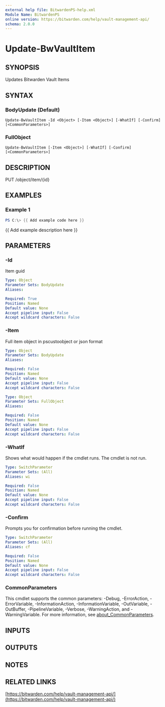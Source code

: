 ```yaml
---
external help file: BitwardenPS-help.xml
Module Name: BitwardenPS
online version: https://bitwarden.com/help/vault-management-api/
schema: 2.0.0
---
```


# Update-BwVaultItem

## SYNOPSIS
Updates Bitwarden Vault Items

## SYNTAX

### BodyUpdate (Default)
```
Update-BwVaultItem -Id <Object> [-Item <Object>] [-WhatIf] [-Confirm] [<CommonParameters>]
```

### FullObject
```
Update-BwVaultItem [-Item <Object>] [-WhatIf] [-Confirm] [<CommonParameters>]
```

## DESCRIPTION
PUT /object/item/{id}

## EXAMPLES

### Example 1
```powershell
PS C:\> {{ Add example code here }}
```

{{ Add example description here }}

## PARAMETERS

### -Id
Item guid

```yaml
Type: Object
Parameter Sets: BodyUpdate
Aliases:

Required: True
Position: Named
Default value: None
Accept pipeline input: False
Accept wildcard characters: False
```

### -Item
Full item object in pscustoobject or json format

```yaml
Type: Object
Parameter Sets: BodyUpdate
Aliases:

Required: False
Position: Named
Default value: None
Accept pipeline input: False
Accept wildcard characters: False
```

```yaml
Type: Object
Parameter Sets: FullObject
Aliases:

Required: False
Position: Named
Default value: None
Accept pipeline input: False
Accept wildcard characters: False
```

### -WhatIf
Shows what would happen if the cmdlet runs.
The cmdlet is not run.

```yaml
Type: SwitchParameter
Parameter Sets: (All)
Aliases: wi

Required: False
Position: Named
Default value: None
Accept pipeline input: False
Accept wildcard characters: False
```

### -Confirm
Prompts you for confirmation before running the cmdlet.

```yaml
Type: SwitchParameter
Parameter Sets: (All)
Aliases: cf

Required: False
Position: Named
Default value: None
Accept pipeline input: False
Accept wildcard characters: False
```

### CommonParameters
This cmdlet supports the common parameters: -Debug, -ErrorAction, -ErrorVariable, -InformationAction, -InformationVariable, -OutVariable, -OutBuffer, -PipelineVariable, -Verbose, -WarningAction, and -WarningVariable. For more information, see [about_CommonParameters](http://go.microsoft.com/fwlink/?LinkID=113216).

## INPUTS

## OUTPUTS

## NOTES

## RELATED LINKS

[https://bitwarden.com/help/vault-management-api/](https://bitwarden.com/help/vault-management-api/)

